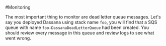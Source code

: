 #Monitoring

The most important thing to monitor are dead letter queue messages. Let's say you deployed Dassana using stack name `foo`, you will find that a SQS queue with name `foo-DassanaDeadLetterQueue` had been created. You should review every message in this queue and review logs to see what went wrong.
